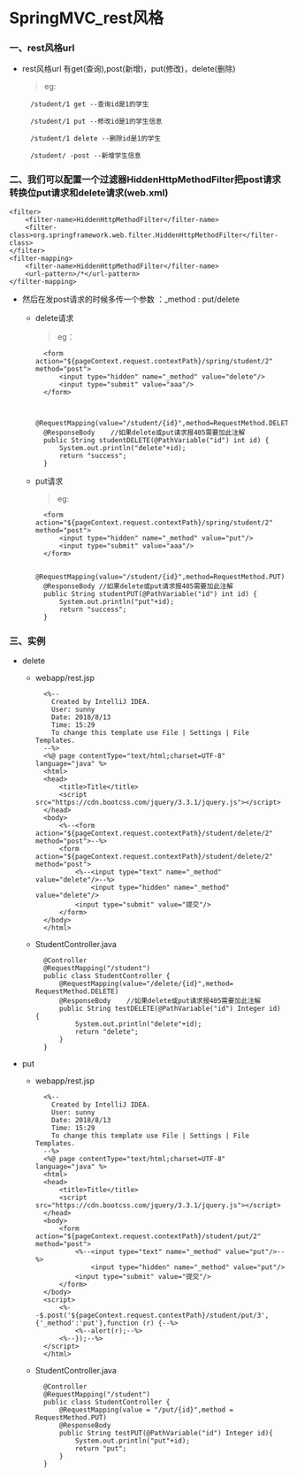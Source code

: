 # SpringMVC_rest风格

### 一、rest风格url

* rest风格url 有get(查询),post(新增)，put(修改)，delete(删除)

    >eg:

        /student/1 get --查询id是1的学生

        /student/1 put --修改id是1的学生信息

        /student/1 delete --删除id是1的学生

        /student/ -post --新增学生信息

### 二、我们可以配置一个过滤器HiddenHttpMethodFilter把post请求转换位put请求和delete请求(web.xml)

    <filter>
        <filter-name>HiddenHttpMethodFilter</filter-name>
        <filter-class>org.springframework.web.filter.HiddenHttpMethodFilter</filter-class>
    </filter>
    <filter-mapping>
        <filter-name>HiddenHttpMethodFilter</filter-name>
        <url-pattern>/*</url-pattern>
    </filter-mapping>

* 然后在发post请求的时候多传一个参数 ：_method : put/delete

    * delete请求
        
         >eg：
            
            <form action="${pageContext.request.contextPath}/spring/student/2" method="post">
                <input type="hidden" name="_method" value="delete"/>
                <input type="submit" value="aaa"/>
            </form>


            @RequestMapping(value="/student/{id}",method=RequestMethod.DELETE)
            @ResponseBody    //如果delete或put请求报405需要加此注解
            public String studentDELETE(@PathVariable("id") int id) {
                System.out.println("delete"+id);
                return "success";
            }

    * put请求
    
        >eg:

            <form action="${pageContext.request.contextPath}/spring/student/2" method="post">
                <input type="hidden" name="_method" value="put"/>
                <input type="submit" value="aaa"/>
            </form>

            @RequestMapping(value="/student/{id}",method=RequestMethod.PUT)
            @ResponseBody //如果delete或put请求报405需要加此注解
            public String studentPUT(@PathVariable("id") int id) {
                System.out.println("put"+id);
                return "success";
            }


### 三、实例

* delete

    * webapp/rest.jsp
    
            <%--
              Created by IntelliJ IDEA.
              User: sunny
              Date: 2018/8/13
              Time: 15:29
              To change this template use File | Settings | File Templates.
            --%>
            <%@ page contentType="text/html;charset=UTF-8" language="java" %>
            <html>
            <head>
                <title>Title</title>
                <script src="https://cdn.bootcss.com/jquery/3.3.1/jquery.js"></script>
            </head>
            <body>
                <%--<form action="${pageContext.request.contextPath}/student/delete/2" method="post">--%>
                <form action="${pageContext.request.contextPath}/student/delete/2" method="post">
                    <%--<input type="text" name="_method" value="delete"/>--%>
                        <input type="hidden" name="_method" value="delete"/>
                    <input type="submit" value="提交"/>
                </form>
            </body>
            </html>
    
    * StudentController.java
    
            @Controller
            @RequestMapping("/student")
            public class StudentController {
                @RequestMapping(value="/delete/{id}",method= RequestMethod.DELETE)
                @ResponseBody    //如果delete或put请求报405需要加此注解
                public String testDELETE(@PathVariable("id") Integer id) {
                    System.out.println("delete"+id);
                    return "delete";
                }
            }    


* put

    * webapp/rest.jsp
    
            <%--
              Created by IntelliJ IDEA.
              User: sunny
              Date: 2018/8/13
              Time: 15:29
              To change this template use File | Settings | File Templates.
            --%>
            <%@ page contentType="text/html;charset=UTF-8" language="java" %>
            <html>
            <head>
                <title>Title</title>
                <script src="https://cdn.bootcss.com/jquery/3.3.1/jquery.js"></script>
            </head>
            <body>
                <form action="${pageContext.request.contextPath}/student/put/2" method="post">
                    <%--<input type="text" name="_method" value="put"/>--%>
                        <input type="hidden" name="_method" value="put"/>
                    <input type="submit" value="提交"/>
                </form>
            </body>
            <script>
                <%--$.post('${pageContext.request.contextPath}/student/put/3',{'_method':'put'},function (r) {--%>
                    <%--alert(r);--%>
                <%--});--%>
            </script>
            </html>


    
    * StudentController.java
    
            @Controller
            @RequestMapping("/student")
            public class StudentController {
                @RequestMapping(value = "/put/{id}",method = RequestMethod.PUT)
                @ResponseBody
                public String testPUT(@PathVariable("id") Integer id){
                    System.out.println("put"+id);
                    return "put";
                }
            }    





































